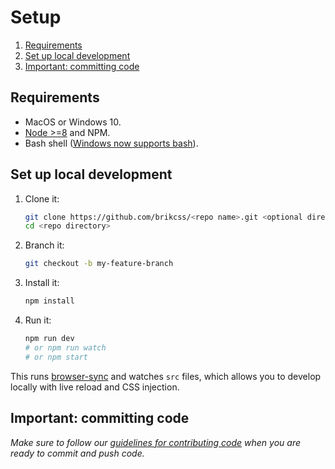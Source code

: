 # Setup

<!-- MarkdownTOC -->

1. [Requirements](#requirements)
1. [Set up local development](#set-up-local-development)
1. [Important: committing code](#important-committing-code)

<!-- /MarkdownTOC -->

<a name="requirements"></a>
## Requirements

- MacOS or Windows 10.
- [Node >=8](https://nodejs.org/en/) and NPM.
- Bash shell ([Windows now supports bash](https://www.google.com/search?tbs=qdr%3Ay&ei=BzcCWr2MCZXSjwP-0YeYDw&q=set+up+bash+windows+10&oq=set+up+bash+windows+10&gs_l=psy-ab.3..0i13k1j0i8i10i30k1.29642.29642.0.30201.1.1.0.0.0.0.95.95.1.1.0....0...1.1.64.psy-ab..0.1.94....0.E0IhmniVpt4)).

<a name="set-up-local-development"></a>
## Set up local development

1. Clone it:
	```bash
	git clone https://github.com/brikcss/<repo name>.git <optional directory>
	cd <repo directory>
	```
2. Branch it:
	```bash
	git checkout -b my-feature-branch
	```
3. Install it:
	```bash
	npm install
	```
4. Run it:
	```bash
	npm run dev
	# or npm run watch
	# or npm start
	```

This runs [browser-sync](https://browsersync.io/) and watches `src` files, which allows you to develop locally with live reload and CSS injection.

<a name="important-committing-code"></a>
## Important: committing code

_Make sure to follow our [guidelines for contributing code](../CONTRIBUTING.md) when you are ready to commit and push code._
